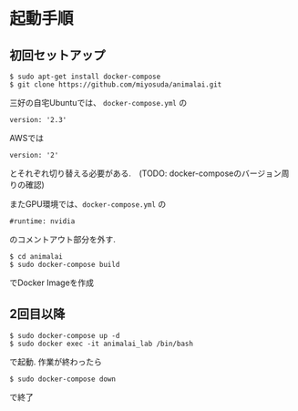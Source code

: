# 起動手順

## 初回セットアップ

```
$ sudo apt-get install docker-compose
$ git clone https://github.com/miyosuda/animalai.git
```

三好の自宅Ubuntuでは、 `docker-compose.yml` の
```
version: '2.3'
```

AWSでは

```
version: '2'
```

とそれぞれ切り替える必要がある.　(TODO: docker-composeのバージョン周りの確認)


またGPU環境では、`docker-compose.yml` の

```
#runtime: nvidia
```

のコメントアウト部分を外す.

```
$ cd animalai
$ sudo docker-compose build
```
でDocker Imageを作成

## 2回目以降

```
$ sudo docker-compose up -d
$ sudo docker exec -it animalai_lab /bin/bash
```

で起動. 作業が終わったら


```
$ sudo docker-compose down
```

で終了







